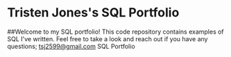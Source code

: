 # Tristen Jones's SQL Portfolio 

##Welcome to my SQL portfolio! This code repository contains examples of SQL I've written. Feel free to take a look and reach out if you have any questions;
tsj2599@gmail.com
SQL Portfolio
